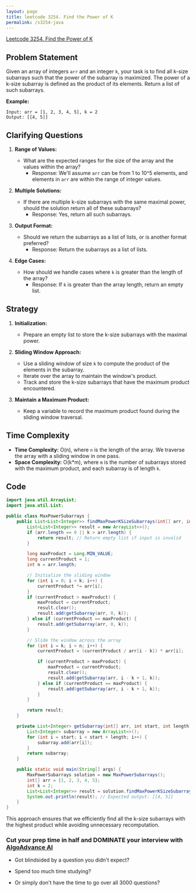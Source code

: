```yaml
---
layout: page
title: leetcode 3254. Find the Power of K
permalink: /s3254-java
---
```

[Leetcode 3254. Find the Power of K](https://algoadvance.github.io/algoadvance/l3254)
## Problem Statement

Given an array of integers `arr` and an integer `k`, your task is to find all k-size subarrays such that the power of the subarray is maximized. The power of a k-size subarray is defined as the product of its elements. Return a list of such subarrays.

**Example:**
```
Input: arr = [1, 2, 3, 4, 5], k = 2
Output: [[4, 5]]
```

## Clarifying Questions

1. **Range of Values:** 
   - What are the expected ranges for the size of the array and the values within the array?
     - Response: We'll assume `arr` can be from 1 to 10^5 elements, and elements in `arr` are within the range of integer values.

2. **Multiple Solutions:**
   - If there are multiple k-size subarrays with the same maximal power, should the solution return all of these subarrays?
     - Response: Yes, return all such subarrays.

3. **Output Format:**
   - Should we return the subarrays as a list of lists, or is another format preferred?
     - Response: Return the subarrays as a list of lists.

4. **Edge Cases:**
   - How should we handle cases where `k` is greater than the length of the array?
     - Response: If `k` is greater than the array length, return an empty list.

## Strategy

1. **Initialization:**
   - Prepare an empty list to store the k-size subarrays with the maximal power.

2. **Sliding Window Approach:**
   - Use a sliding window of size `k` to compute the product of the elements in the subarray.
   - Iterate over the array to maintain the window's product.
   - Track and store the k-size subarrays that have the maximum product encountered.

3. **Maintain a Maximum Product:**
   - Keep a variable to record the maximum product found during the sliding window traversal.

## Time Complexity

- **Time Complexity:** O(n), where `n` is the length of the array. We traverse the array with a sliding window in one pass.
- **Space Complexity:** O(k*m), where `m` is the number of subarrays stored with the maximum product, and each subarray is of length `k`.

## Code

```java
import java.util.ArrayList;
import java.util.List;

public class MaxPowerSubarrays {
    public List<List<Integer>> findMaxPowerKSizeSubarrays(int[] arr, int k) {
        List<List<Integer>> result = new ArrayList<>();
        if (arr.length == 0 || k > arr.length) {
            return result; // Return empty list if input is invalid
        }

        long maxProduct = Long.MIN_VALUE;
        long currentProduct = 1;
        int n = arr.length;

        // Initialize the sliding window
        for (int i = 0; i < k; i++) {
            currentProduct *= arr[i];
        }
        if (currentProduct > maxProduct) {
            maxProduct = currentProduct;
            result.clear();
            result.add(getSubarray(arr, 0, k));
        } else if (currentProduct == maxProduct) {
            result.add(getSubarray(arr, 0, k));
        }

        // Slide the window across the array
        for (int i = k; i < n; i++) {
            currentProduct = (currentProduct / arr[i - k]) * arr[i];

            if (currentProduct > maxProduct) {
                maxProduct = currentProduct;
                result.clear();
                result.add(getSubarray(arr, i - k + 1, k));
            } else if (currentProduct == maxProduct) {
                result.add(getSubarray(arr, i - k + 1, k));
            }
        }

        return result;
    }

    private List<Integer> getSubarray(int[] arr, int start, int length) {
        List<Integer> subarray = new ArrayList<>();
        for (int i = start; i < start + length; i++) {
            subarray.add(arr[i]);
        }
        return subarray;
    }

    public static void main(String[] args) {
        MaxPowerSubarrays solution = new MaxPowerSubarrays();
        int[] arr = {1, 2, 3, 4, 5};
        int k = 2;
        List<List<Integer>> result = solution.findMaxPowerKSizeSubarrays(arr, k);
        System.out.println(result); // Expected output: [[4, 5]]
    }
}
```

This approach ensures that we efficiently find all the k-size subarrays with the highest product while avoiding unnecessary recomputation.


### Cut your prep time in half and DOMINATE your interview with [AlgoAdvance AI](https://algoAdvance.com)

- Got blindsided by a question you didn't expect?

- Spend too much time studying?

- Or simply don't have the time to go over all 3000 questions?

